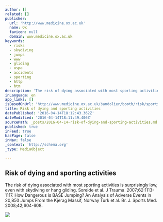 ```yaml
---
author: []
related: []
publisher:
  url: 'http://www.medicine.ox.ac.uk'
  name: Ox
  favicon: null
  domain: www.medicine.ox.ac.uk
keywords:
  - risks
  - skydiving
  - jumps
  - www
  - gliding
  - uspa
  - accidents
  - sporting
  - http
  - htm
description: 'The risk of dying associated with most sporting activities is surprisingly low, even with skydiving or hang gliding. Soreide et al. J Trauma. 2007;62:1113-1117. How Dangerous is BASE Jumping? An Analysis of Adverse Events in 20,850 Jumps From the Kjerag Massif, Norway Turk et al. Br. J. Sports Med. 2008;42;604-608.'
inLanguage: en
app_links: []
isBasedOnUrl: 'http://www.medicine.ox.ac.uk/bandolier/booth/risk/sports.html'
title: Risk of dying and sporting activities
datePublished: '2016-04-14T18:12:43.362Z'
dateModified: '2016-04-14T18:11:49.406Z'
sourcePath: _posts/2016-04-14-risk-of-dying-and-sporting-activities.md
published: true
inFeed: true
hasPage: false
inNav: false
_context: 'http://schema.org'
_type: MediaObject

---
```

<article style=""><h1>Risk of dying and sporting activities</h1><p>The risk of dying associated with most sporting activities is surprisingly low, even with skydiving or hang gliding. Soreide et al. J Trauma. 2007;62:1113-1117. How Dangerous is BASE Jumping? An Analysis of Adverse Events in 20,850 Jumps From the Kjerag Massif, Norway Turk et al. Br. J. Sports Med. 2008;42;604-608.</p><img src="http://www.medicine.ox.ac.uk/bandolier/booth/risk/sports1.jpg" /></article>